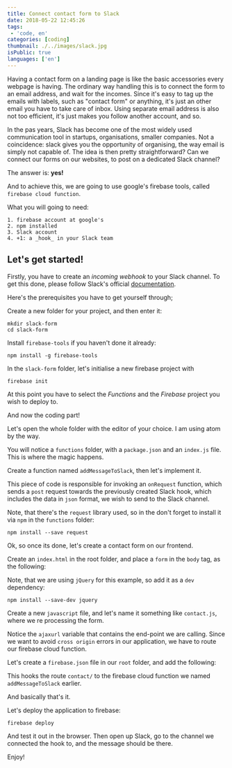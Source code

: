 ```yaml
---
title: Connect contact form to Slack
date: 2018-05-22 12:45:26
tags:
 - 'code, en'
categories: [coding]
thumbnail: ./../images/slack.jpg
isPublic: true
languages: ['en']
---
```


Having a contact form on a landing page is like the basic accessories every webpage is having.
The ordinary way handling this is to connect the form to an email address, and wait for the incomes. Since it's easy to tag up the emails with labels, such as "contact form" or anything, it's just an other email you have to take care of inbox. Using separate email address is also not too efficient, it's just makes you follow another account, and so.

In the pas years, Slack has become one of the most widely used communication tool in startups, organisations, smaller companies. Not a coincidence: slack gives you the opportunity of organising, the way email is simply not capable of. The idea is then pretty straightforward? Can we connect our forms on our websites, to post on a dedicated Slack channel?

The answer is: **yes!**

And to achieve this, we are going to use google's firebase tools, called `firebase cloud function`.

What you will going to need:

	1. firebase account at google's
	2. npm installed
	3. Slack account
	4. +1: a _hook_ in your Slack team

## Let's get started!

Firstly, you have to create an _incoming webhook_ to your Slack channel. To get this done, please follow Slack's official [documentation](https://workboost.slack.com/apps/new/A0F7XDUAZ-incoming-webhooks).

Here's the prerequisites you have to get yourself through;

 Create a new folder for your project, and then enter it:

 ```
 mkdir slack-form
 cd slack-form
 ```

 Install `firebase-tools` if you haven't done it already:

 `npm install -g firebase-tools`

 In the `slack-form` folder, let's initialise a new firebase project with

 `firebase init`

 At this point you have to select the _Functions_ and the _Firebase_ project you wish to deploy to.


And now the coding part!

Let's open the whole folder with the editor of your choice. I am using atom by the way.

You will notice a `functions` folder, with a `package.json` and an `index.js` file. This is where the magic happens.

 Create a function named `addMessageToSlack`, then let's implement it.

<script src="https://gist.github.com/zilahir/5fcf81186cfc5acb099c5590721a3b92.js"></script>

This piece of code is responsible for invoking an `onRequest` function, which sends a `post` request towards the previously created Slack hook, which includes the data in `json` format, we wish to send to the Slack channel.

Note, that there's the `request` library used, so in the don't forget to install it via `npm` in the `functions` folder:

`npm install --save request`

Ok, so once its done, let's create a contact form on our frontend.

Create an `index.html` in the root folder, and place a `form` in  the `body` tag, as the following:

<script src="https://gist.github.com/zilahir/d9ed47d0737438e31b0700105b9f0ad0.js"></script>

Note, that we are using `jQuery` for this example, so add it as a `dev` dependency:

`npm install --save-dev jquery`

Create a new `javascript` file, and let's name it something like `contact.js`, where we re processing the form.

<script src="https://gist.github.com/zilahir/ee0c4bf482b1571b8c34eb2c91146d12.js"></script>

Notice the `ajaxurl` variable that contains the end-point we are calling. Since we want to avoid `cross origin` errors in our application, we have to route our firebase cloud function.

Let's create a `firebase.json` file in our `root` folder, and add the following:

<script src="https://gist.github.com/zilahir/45c872d162588801ab864e2d440f9c05.js"></script>

This hooks the route `contact/` to the firebase cloud function we named `addMessageToSlack` earlier.

And basically that's it.

Let's deploy the application to firebase:

`firebase deploy`

And test it out in the browser. Then open up Slack, go to the channel we connected the hook to, and the message should be there.

Enjoy!
